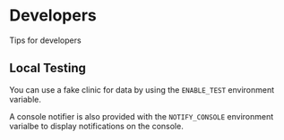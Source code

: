# Developers

Tips for developers

## Local Testing

You can use a fake clinic for data by using the `ENABLE_TEST` environment variable. 

A console notifier is also provided with the `NOTIFY_CONSOLE` environment varialbe to display notifications on the console.

